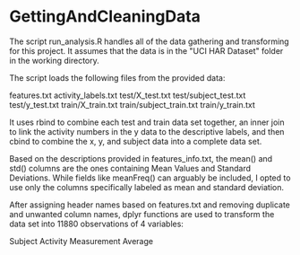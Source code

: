 # GettingAndCleaningData

The script run_analysis.R handles all of the data gathering and transforming for this project.  It assumes that the data is in the "UCI HAR Dataset" folder in the working directory.

The script loads the following files from the provided data:

features.txt
activity_labels.txt
test/X_test.txt
test/subject_test.txt
test/y_test.txt
train/X_train.txt
train/subject_train.txt
train/y_train.txt

It uses rbind to combine each test and train data set together, an inner join to link the activity numbers in the y data to the descriptive labels, and then cbind to combine the x, y, and subject data into a complete data set.

Based on the descriptions provided in features_info.txt, the mean() and std() columns are the ones containing Mean Values and Standard Deviations.  While fields like meanFreq() can arguably be included, I opted to use only the columns specifically labeled as mean and standard deviation.

After assigning header names based on features.txt and removing duplicate and unwanted column names, dplyr functions are used to transform the data set into 11880 observations of 4 variables:

Subject
Activity
Measurement
Average
